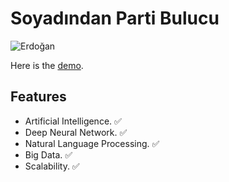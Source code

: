 # Soyadından Parti Bulucu

![Erdoğan](https://efe.github.io/soyadi/assets/happy.jpg "Erdoğan")

Here is the [demo](https://efe.github.io/soyadi).

## Features
- Artificial Intelligence. ✅
- Deep Neural Network. ✅
- Natural Language Processing. ✅
- Big Data. ✅
- Scalability. ✅
